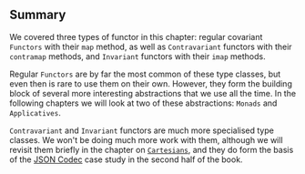 ## Summary

We covered three types of functor in this chapter:
regular covariant `Functors` with their `map` method,
as well as `Contravariant` functors with their `contramap` methods,
and `Invariant` functors with their `imap` methods.

Regular `Functors` are by far the most common of these type classes,
but even then is rare to use them on their own.
However, they form the building block of
several more interesting abstractions that we use all the time.
In the following chapters we will look at two of these abstractions:
`Monads` and `Applicatives`.

`Contravariant` and `Invariant` functors
are much more specialised type classes.
We won't be doing much more work with them,
although we will revisit them briefly
in the chapter on [`Cartesians`](#cartesian),
and they do form the basis of
the [JSON Codec](#json-codec) case study
in the second half of the book.
